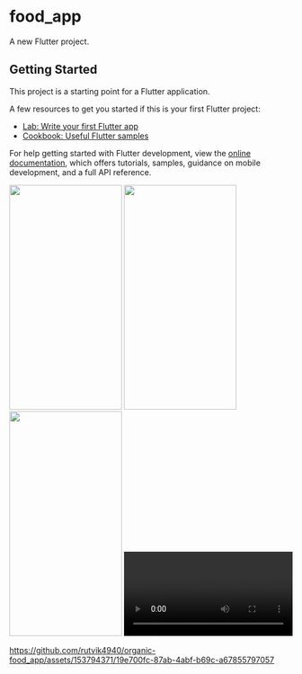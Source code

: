 # food_app

A new Flutter project.

## Getting Started

This project is a starting point for a Flutter application.

A few resources to get you started if this is your first Flutter project:

- [Lab: Write your first Flutter app](https://docs.flutter.dev/get-started/codelab)
- [Cookbook: Useful Flutter samples](https://docs.flutter.dev/cookbook)

For help getting started with Flutter development, view the
[online documentation](https://docs.flutter.dev/), which offers tutorials,
samples, guidance on mobile development, and a full API reference.
<p>
<img src="https://github.com/rutvik4940/organic-food_app/assets/153794371/7f0b60d5-2a30-4367-8871-4d7f2b5c7a5a" height" height="400px" width="200px"/>
<img src="https://github.com/rutvik4940/organic-food_app/assets/153794371/60e7d3f4-5c71-47da-8f94-b9cc4cffaeef" height" height="400px" width="200px"/>
<img src="https://github.com/rutvik4940/organic-food_app/assets/153794371/c7975bb4-5343-4125-9d4b-fa8e64c4036a" height" height="400px" width="200px"/>

<video>

https://github.com/rutvik4940/organic-food_app/assets/153794371/19e700fc-87ab-4abf-b69c-a67855797057
</video>
</p>

